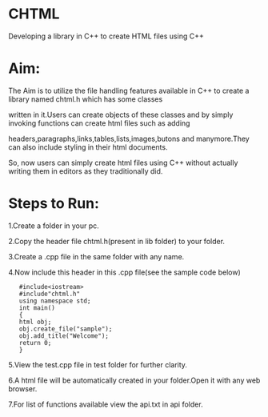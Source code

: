 # CHTML
Developing a library in C++ to create HTML files using C++
# Aim:
The Aim is to utilize the file handling features available in C++ to create a library named chtml.h which has some classes    

written in it.Users can create objects of these classes and by simply invoking functions can create html files such as adding 

headers,paragraphs,links,tables,lists,images,butons and manymore.They can also include styling in their html documents.

So, now users can simply create html files using C++ without actually writing them in editors as they traditionally did.
# Steps to Run:

1.Create a folder in your pc.

2.Copy the header file chtml.h(present in lib folder) to your folder.

3.Create a .cpp file in the same folder with any name.

4.Now include this header in this .cpp file(see the sample code below)
       
       #include<iostream>
       #include"chtml.h"
       using namespace std;
       int main()
       {
       html obj;
       obj.create_file("sample");
       obj.add_title("Welcome");
       return 0;
       }

5.View the test.cpp file in test folder for further clarity.

6.A html file will be automatically created in your folder.Open it with any web browser.

7.For list of functions available view the api.txt in api folder.
